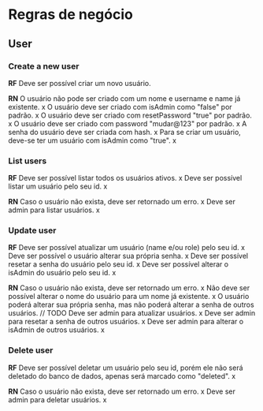 # Regras de negócio

## User

### Create a new user

**RF**
Deve ser possível criar um novo usuário.

**RN**
O usuário não pode ser criado com um nome e username e name já existente. x
O usuário deve ser criado com isAdmin como "false" por padrão. x
O usuário deve ser criado com resetPassword "true" por padrão. x
O usuário deve ser criado com password "mudar@123" por padrão. x
A senha do usuário deve ser criada com hash. x
Para se criar um usuário, deve-se ter um usuário com isAdmin como "true". x

### List users

**RF**
Deve ser possível listar todos os usuários ativos. x
Deve ser possível listar um usuário pelo seu id. x

**RN**
Caso o usuário não exista, deve ser retornado um erro. x
Deve ser admin para listar usuários. x

### Update user

**RF**
Deve ser possível atualizar um usuário (name e/ou role) pelo seu id. x
Deve ser possível o usuário alterar sua própria senha. x
Deve ser possível resetar a senha do usuário pelo seu id. x
Deve ser possível alterar o isAdmin do usuário pelo seu id. x

**RN**
Caso o usuário não exista, deve ser retornado um erro. x
Não deve ser possível alterar o nome do usuário para um nome já existente. x
O usuário poderá alterar sua própria senha, mas não poderá alterar a senha de outros usuários. // TODO
Deve ser admin para atualizar usuários. x
Deve ser admin para resetar a senha de outros usuários. x
Deve ser admin para alterar o isAdmin de outros usuários. x

### Delete user

**RF**
Deve ser possível deletar um usuário pelo seu id, porém ele não será deletado do banco de dados, apenas será marcado como "deleted". x

**RN**
Caso o usuário não exista, deve ser retornado um erro. x
Deve ser admin para deletar usuários. x
